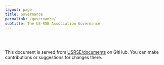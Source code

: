```yaml
---
layout: page
title: Governance
permalink: /governance/
subtitle: The US-RSE Association Governance
---
```


<div id="governance" style="display:none"></div>

<br><br>

<p>This document is served from <a href="https://github.com/USRSE/documents/blob/master/governance.md" target="_blank">USRSE/documents</a> on GitHub. You can make contributions or suggestions for changes there.

<script src="https://cdnjs.cloudflare.com/ajax/libs/jquery/2.1.4/jquery.min.js"></script>
<script src="{{ site.baseurl }}/assets/js/showdown.min.js"></script>

<script>
$(document).ready(function(){

    url = "https://raw.githubusercontent.com/USRSE/documents/master/governance.md"
    $.get(url, function(data) {

        var converter = new showdown.Converter(),
                 html = converter.makeHtml(data);

        $('#governance').html(html)
        $('#governance').show();
    });

});
</script>
